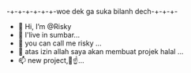 
-+-+-+-+-+-+-woe dek ga suka bilanh dech-+-+-+-

- 👋 Hi, I’m @Risky
- 👀 I'live in sumbar...
- 🌱 you can call me risky ...
- 💞️ atas izin allah saya akan membuat projek halal ...
- 📫 new project,🤡☝...

<!---
Riskybotajadeh/Riskybotajadeh is a ✨ special ✨ repository because its `README.md` (this file) appears on your GitHub profile.
You can click the Preview link to take a look at your changes.
--->
